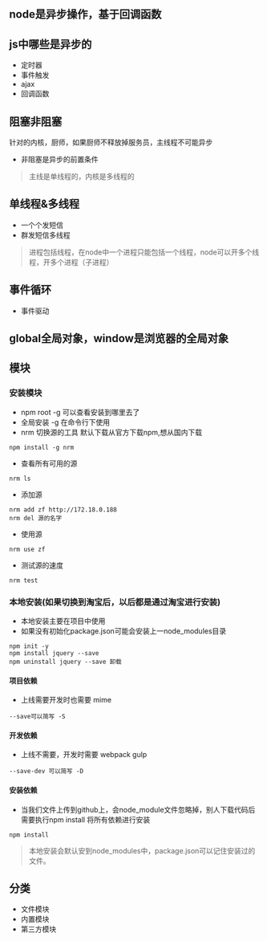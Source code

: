 ## node是异步操作，基于回调函数

## js中哪些是异步的
- 定时器
- 事件触发
- ajax
- 回调函数

## 阻塞非阻塞
针对的内核，厨师，如果厨师不释放掉服务员，主线程不可能异步

- 非阻塞是异步的前置条件

> 主线是单线程的，内核是多线程的

## 单线程&多线程
- 一个个发短信
- 群发短信多线程

> 进程包括线程，在node中一个进程只能包括一个线程，node可以开多个线程，开多个进程（子进程）

## 事件循环
- 事件驱动

## global全局对象，window是浏览器的全局对象


## 模块
### 安装模块 
- npm root -g 可以查看安装到哪里去了
- 全局安装 -g 在命令行下使用
- nrm 切换源的工具
默认下载从官方下载npm,想从国内下载
```
npm install -g nrm 
```
- 查看所有可用的源
```
nrm ls
```
- 添加源
```
nrm add zf http://172.18.0.188
nrm del 源的名字
```
- 使用源
```
nrm use zf
```
- 测试源的速度
```
nrm test
```
### 本地安装(如果切换到淘宝后，以后都是通过淘宝进行安装)
- 本地安装主要在项目中使用
- 如果没有初始化package.json可能会安装上一node_modules目录
```
npm init -y
npm install jquery --save 
npm uninstall jquery --save 卸载
```
#### 项目依赖
- 上线需要开发时也需要 mime
```
--save可以简写 -S
```
#### 开发依赖
- 上线不需要，开发时需要 webpack gulp
```
--save-dev 可以简写 -D
```
#### 安装依赖
- 当我们文件上传到github上，会node_module文件忽略掉，别人下载代码后需要执行npm install 将所有依赖进行安装
```
npm install
```

> 本地安装会默认安到node_modules中，package.json可以记住安装过的文件。

## 分类
- 文件模块
- 内置模块
- 第三方模块

